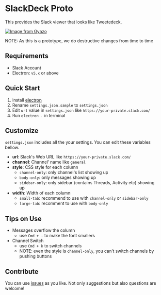 # SlackDeck Proto

This provides the Slack viewer that looks like Tweetedeck.

[![Image from Gyazo](https://i.gyazo.com/0613980a28e63cfcb3a3a194c6d48875.gif)](https://gyazo.com/0613980a28e63cfcb3a3a194c6d48875)

NOTE: As this is a prototype, we do destructive changes from time to time

## Requirements

+ Slack Account
+ Electron: `v5.x` or above

## Quick Start

1. Install [electron](https://electronjs.org/docs/tutorial/installation)
2. Rename `settings.json.sample` to `settings.json`
3. Edit `url` value in `settings.json` like `https://your-private.slack.com/`
4. Run `electron .` in terminal

## Customize

`settings.json` includes all the your settings. 
You can edit these variables bellow.

+ **url**: Slack's Web URL like `https://your-private.slack.com/`
+ **channel**: Channel' name like `general`
+ **style**: CSS style for each column
  + `channel-only`: only channel's list showing up
  + `body-only`: only messages showing up
  + `sidebar-only`: only sidebar (contains Threads, Activity etc)  showing up
+ **width**: Width of each column
  + `small-tab`: recommend to use with `channel-only` or `sidebar-only`
  + `large-tab`: recomment to use with `body-only`

## Tips on Use

+ Messages overflow the column
  + use `Cmd + -` to make the font smallers
+ Channel Switch
  + use `Cmd + k` to switch channels
  + NOTE: even the style is `channel-only`, you can't switch channels by pushing buttons

## Contribute

You can use [issues](https://github.com/blue0513/slackdeck-proto/issues) as you like.
Not only suggestions but also questions are welcome!
